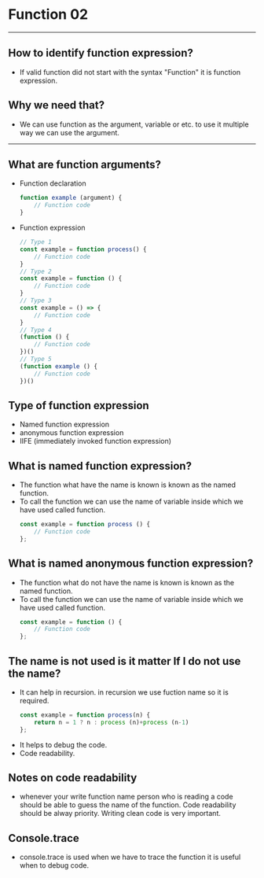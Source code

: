 # Function 02

---

## How to identify function expression?

- If valid function did not start with the syntax "Function" it is function expression.

## Why we need that?

- We can use function as the argument, variable or etc. to use it multiple way we can use the argument.

---

## What are function arguments?

- Function declaration

    ```javascript
    function example (argument) {
        // Function code
    }
    ```
- Function expression
    ```javascript
    // Type 1
    const example = function process() {
        // Function code
    }
    // Type 2
    const example = function () {
        // Function code
    }
    // Type 3
    const example = () => {
        // Function code
    }
    // Type 4
    (function () {
        // Function code
    })()
    // Type 5
    (function example () {
        // Function code
    })()
    ```

## Type of function expression
- Named function expression
- anonymous function expression
- IIFE (immediately invoked function expression)

## What is named function expression?
- The function what have the name is known is known as the named function.
- To call the function we can use the name of variable inside which we have used called function. 
    ```javascript
    const example = function process () {
        // Function code
    };
    ```

## What is named anonymous function expression?
- The function what do not have the name is known is known as the named function.
- To call the function we can use the name of variable inside which we have used called function. 
    ```javascript
    const example = function () {
        // Function code
    };
    ```
## The name is not used is it matter If I do not use the name?
- It can help in recursion. in recursion we use fuction name so it is required.
    ```javascript
    const example = function process(n) {
        return n = 1 ? n : process (n)+process (n-1) 
    };
    ```
- It helps to debug the code.
- Code readability.

## Notes on code readability 
- whenever your write function name person who is reading a code should be able to guess the name of the function. Code readability should be alway priority. Writing clean code is very important. 

## Console.trace
- console.trace is used when we have to trace the function it is useful when to debug code. 